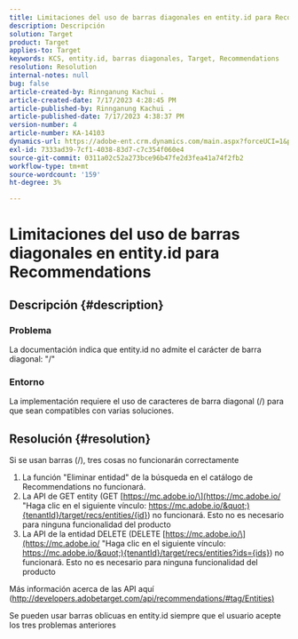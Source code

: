 ```yaml
---
title: Limitaciones del uso de barras diagonales en entity.id para Recommendations
description: Descripción
solution: Target
product: Target
applies-to: Target
keywords: KCS, entity.id, barras diagonales, Target, Recommendations
resolution: Resolution
internal-notes: null
bug: false
article-created-by: Rinnganung Kachui .
article-created-date: 7/17/2023 4:28:45 PM
article-published-by: Rinnganung Kachui .
article-published-date: 7/17/2023 4:38:37 PM
version-number: 4
article-number: KA-14103
dynamics-url: https://adobe-ent.crm.dynamics.com/main.aspx?forceUCI=1&pagetype=entityrecord&etn=knowledgearticle&id=42fde5fd-be24-ee11-9cbd-6045bd0065f9
exl-id: 7333ad39-7cf1-4038-83d7-c7c354f060e4
source-git-commit: 0311a02c52a273bce96b47fe2d3fea41a74f2fb2
workflow-type: tm+mt
source-wordcount: '159'
ht-degree: 3%

---
```


# Limitaciones del uso de barras diagonales en entity.id para Recommendations

## Descripción {#description}




### Problema



La documentación indica que entity.id no admite el carácter de barra diagonal: &quot;/&quot;



### Entorno



La implementación requiere el uso de caracteres de barra diagonal (/) para que sean compatibles con varias soluciones.


## Resolución {#resolution}


Si se usan barras (/), tres cosas no funcionarán correctamente

1. La función &quot;Eliminar entidad&quot; de la búsqueda en el catálogo de Recommendations no funcionará.
2. La API de GET entity (GET [https://mc.adobe.io/\](https://mc.adobe.io/ &quot;Haga clic en el siguiente vínculo: https://mc.adobe.io/&quot;){tenantId}/target/recs/entities/{id}) no funcionará. Esto no es necesario para ninguna funcionalidad del producto
3. La API de la entidad DELETE (DELETE [https://mc.adobe.io/\](https://mc.adobe.io/ &quot;Haga clic en el siguiente vínculo: https://mc.adobe.io/&quot;){tenantId}/target/recs/entities?ids={ids}) no funcionará. Esto no es necesario para ninguna funcionalidad del producto


Más información acerca de las API aquí ([http://developers.adobetarget.com/api/recommendations/#tag/Entities)](http://developers.adobetarget.com/api/recommendations/#tag/Entities%29 "Haga clic en el siguiente enlace: http://developers.adobetarget.com/api/recommendations/#tag/Entities)")

Se pueden usar barras oblicuas en entity.id siempre que el usuario acepte los tres problemas anteriores
